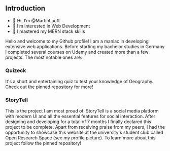 ## Introduction

- 👋 Hi, I’m @MartinLauff
- 👀 I’m interested in Web Development
- 🌱 I mastered my MERN stack skills

Hello and welcome to my Github profile! I am a maniac in developing extensive web applications. Before starting my bachelor studies in Germany I completed several courses on Udemy and created more than a few projects. The most notable ones are:

### Quizeck
It's a short and entertaining quiz to test your knowledge of Geography. Check out the pinned repository for more!

### StoryTell
This is the project I am most proud of. StoryTell is a social media platform with modern UI and all the essential features for social interaction. After designing and developing for a total of 7 months I finally declared this project to be complete. Apart from receiving praise from my peers, I had the opportunity to showcase this website at the university's student club called Open Research Space (see my profile picture).
To learn more about this project follow the pinned repository!


<!---
MartinLauff/MartinLauff is a ✨ special ✨ repository because its `README.md` (this file) appears on your GitHub profile.
You can click the Preview link to take a look at your changes.
--->
